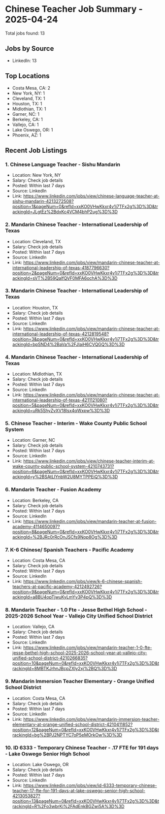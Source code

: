# Chinese Teacher Job Summary - 2025-04-24

Total jobs found: 13

## Jobs by Source

- LinkedIn: 13

## Top Locations

- Costa Mesa, CA: 2
- New York, NY: 1
- Cleveland, TX: 1
- Houston, TX: 1
- Midlothian, TX: 1
- Garner, NC: 1
- Berkeley, CA: 1
- Vallejo, CA: 1
- Lake Oswego, OR: 1
- Phoenix, AZ: 1

## Recent Job Listings

### 1. Chinese Language Teacher - Sishu Mandarin
- Location: New York, NY
- Salary: Check job details
- Posted: Within last 7 days
- Source: LinkedIn
- Link: https://www.linkedin.com/jobs/view/chinese-language-teacher-at-sishu-mandarin-4213272508?position=1&pageNum=0&refId=xxKO0VHwKkxr4v1i7TFx2g%3D%3D&trackingId=JLgtEz%2BdxKc4VCM4bhP2ug%3D%3D

### 2. Mandarin Chinese Teacher - International Leadership of Texas
- Location: Cleveland, TX
- Salary: Check job details
- Posted: Within last 7 days
- Source: LinkedIn
- Link: https://www.linkedin.com/jobs/view/mandarin-chinese-teacher-at-international-leadership-of-texas-4187796630?position=2&pageNum=0&refId=xxKO0VHwKkxr4v1i7TFx2g%3D%3D&trackingId=sVT%2B59QalfQVF0MFA6ochA%3D%3D

### 3. Mandarin Chinese Teacher - International Leadership of Texas
- Location: Houston, TX
- Salary: Check job details
- Posted: Within last 7 days
- Source: LinkedIn
- Link: https://www.linkedin.com/jobs/view/mandarin-chinese-teacher-at-international-leadership-of-texas-4212819548?position=3&pageNum=0&refId=xxKO0VHwKkxr4v1i7TFx2g%3D%3D&trackingId=bpSND4%2BaVa%2FJlaiH6CVQGQ%3D%3D

### 4. Mandarin Chinese Teacher - International Leadership of Texas
- Location: Midlothian, TX
- Salary: Check job details
- Posted: Within last 7 days
- Source: LinkedIn
- Link: https://www.linkedin.com/jobs/view/mandarin-chinese-teacher-at-international-leadership-of-texas-4211121080?position=5&pageNum=0&refId=xxKO0VHwKkxr4v1i7TFx2g%3D%3D&trackingId=uRk5ShyZvXV18lsx4qWxpw%3D%3D

### 5. Chinese Teacher - Interim - Wake County Public School System
- Location: Garner, NC
- Salary: Check job details
- Posted: Within last 7 days
- Source: LinkedIn
- Link: https://www.linkedin.com/jobs/view/chinese-teacher-interim-at-wake-county-public-school-system-4210743731?position=6&pageNum=0&refId=xxKO0VHwKkxr4v1i7TFx2g%3D%3D&trackingId=y%2BSAtLIYnbW2U8MYTPPEiQ%3D%3D

### 6. Mandarin Teacher - Fusion Academy
- Location: Berkeley, CA
- Salary: Check job details
- Posted: Within last 7 days
- Source: LinkedIn
- Link: https://www.linkedin.com/jobs/view/mandarin-teacher-at-fusion-academy-4114650097?position=8&pageNum=0&refId=xxKO0VHwKkxr4v1i7TFx2g%3D%3D&trackingId=%2BJRc0rRcOnJSCfs9Nop8Og%3D%3D

### 7. K-6 Chinese/ Spanish Teachers - Pacific Academy
- Location: Costa Mesa, CA
- Salary: Check job details
- Posted: Within last 7 days
- Source: LinkedIn
- Link: https://www.linkedin.com/jobs/view/k-6-chinese-spanish-teachers-at-pacific-academy-4212492726?position=9&pageNum=0&refId=xxKO0VHwKkxr4v1i7TFx2g%3D%3D&trackingId=a8BU4opTjwuKyLmYv3P4pQ%3D%3D

### 8. Mandarin Teacher - 1.0 Fte - Jesse Bethel High School - 2025-2026 School Year - Vallejo City Unified School District
- Location: Vallejo, CA
- Salary: Check job details
- Posted: Within last 7 days
- Source: LinkedIn
- Link: https://www.linkedin.com/jobs/view/mandarin-teacher-1-0-fte-jesse-bethel-high-school-2025-2026-school-year-at-vallejo-city-unified-school-district-4210266835?position=10&pageNum=0&refId=xxKO0VHwKkxr4v1i7TFx2g%3D%3D&trackingId=8MBTKJrhnJBcpZXIy2xj%2BQ%3D%3D

### 9. Mandarin Immersion Teacher Elementary - Orange Unified School District
- Location: Costa Mesa, CA
- Salary: Check job details
- Posted: Within last 7 days
- Source: LinkedIn
- Link: https://www.linkedin.com/jobs/view/mandarin-immersion-teacher-elementary-at-orange-unified-school-district-4210411852?position=12&pageNum=0&refId=xxKO0VHwKkxr4v1i7TFx2g%3D%3D&trackingId=bg%2BPJ2NPTYC7oP5eMOrkOw%3D%3D

### 10. ID 6333 - Temporary Chinese Teacher - .17 FTE for 191 days - Lake Oswego Senior High School
- Location: Lake Oswego, OR
- Salary: Check job details
- Posted: Within last 7 days
- Source: LinkedIn
- Link: https://www.linkedin.com/jobs/view/id-6333-temporary-chinese-teacher-17-fte-for-191-days-at-lake-oswego-senior-high-school-4213053827?position=13&pageNum=0&refId=xxKO0VHwKkxr4v1i7TFx2g%3D%3D&trackingId=R%2Fo3wbrKi%2FAdEnkBGZwi5A%3D%3D

